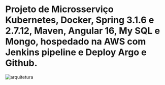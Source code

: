# Projeto de Microsserviço Kubernetes, Docker, Spring 3.1.6 e 2.7.12, Maven, Angular 16, My SQL e Mongo, hospedado na AWS com Jenkins pipeline e Deploy Argo e Github.




![arquitetura](https://github.com/denishpcinfo/microsservico/assets/17712719/20352f92-cc9a-4670-94f5-ef3ba256e3b6)



